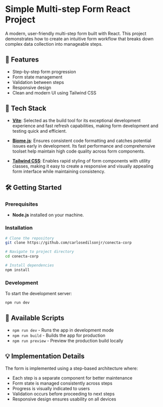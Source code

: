 # Simple Multi-step Form React Project

A modern, user-friendly multi-step form built with React. This project demonstrates how to create an intuitive form workflow that breaks down complex data collection into manageable steps.

## 🎯 Features

- Step-by-step form progression
- Form state management
- Validation between steps
- Responsive design
- Clean and modern UI using Tailwind CSS

## 🚀 Tech Stack

- **[Vite](https://vitejs.dev/)**: Selected as the build tool for its exceptional development experience and fast refresh capabilities, making form development and testing quick and efficient.

- **[Biome.js](https://biomejs.dev/)**: Ensures consistent code formatting and catches potential issues early in development. Its fast performance and comprehensive toolset help maintain high code quality across form components.

- **[Tailwind CSS](https://tailwindcss.com/)**: Enables rapid styling of form components with utility classes, making it easy to create a responsive and visually appealing form interface while maintaining consistency.

## 🛠️ Getting Started

### Prerequisites

* **Node.js** installed on your machine.

### Installation

```bash
# Clone the repository
git clone https://github.com/carlosedilsonjr/conecta-corp

# Navigate to project directory
cd conecta-corp

# Install dependencies
npm install
```

### Development

To start the development server:

```bash
npm run dev
```

## 📝 Available Scripts

- `npm run dev` - Runs the app in development mode
- `npm run build` - Builds the app for production
- `npm run preview` - Preview the production build locally

## 💡 Implementation Details

The form is implemented using a step-based architecture where:
- Each step is a separate component for better maintenance
- Form state is managed consistently across steps
- Progress is visually indicated to users
- Validation occurs before proceeding to next steps
- Responsive design ensures usability on all devices
